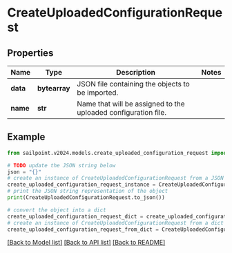 # CreateUploadedConfigurationRequest


## Properties

Name | Type | Description | Notes
------------ | ------------- | ------------- | -------------
**data** | **bytearray** | JSON file containing the objects to be imported. | 
**name** | **str** | Name that will be assigned to the uploaded configuration file. | 

## Example

```python
from sailpoint.v2024.models.create_uploaded_configuration_request import CreateUploadedConfigurationRequest

# TODO update the JSON string below
json = "{}"
# create an instance of CreateUploadedConfigurationRequest from a JSON string
create_uploaded_configuration_request_instance = CreateUploadedConfigurationRequest.from_json(json)
# print the JSON string representation of the object
print(CreateUploadedConfigurationRequest.to_json())

# convert the object into a dict
create_uploaded_configuration_request_dict = create_uploaded_configuration_request_instance.to_dict()
# create an instance of CreateUploadedConfigurationRequest from a dict
create_uploaded_configuration_request_from_dict = CreateUploadedConfigurationRequest.from_dict(create_uploaded_configuration_request_dict)
```
[[Back to Model list]](../README.md#documentation-for-models) [[Back to API list]](../README.md#documentation-for-api-endpoints) [[Back to README]](../README.md)


